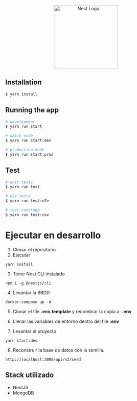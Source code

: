 <p align="center">
  <a href="http://nestjs.com/" target="blank"><img src="https://nestjs.com/img/logo-small.svg" width="200" alt="Nest Logo" /></a>
</p>

## Installation

```bash
$ yarn install
```

## Running the app

```bash
# development
$ yarn run start

# watch mode
$ yarn run start:dev

# production mode
$ yarn run start:prod
```

## Test

```bash
# unit tests
$ yarn run test

# e2e tests
$ yarn run test:e2e

# test coverage
$ yarn run test:cov
```

# Ejecutar en desarrollo
1. Clonar el repositorio
2. Ejecutar
```
yarn install
```

3. Tener Nest CLI instalado
```
npm i -g @nestjs/cli
```

4. Levantar la BBDD
```
docker-compose up -d
```

5. Clonar el file __.env.template__ y renombrar la copia a: __.env__

6. Llenar las variables de entorno dentro del file __.env__

7. Levantar el proyecto
```
yarn start:dev
```

8. Reconstruir la base de datos con la semilla.
```
http://localhost:3000/api/v2/seed
```

## Stack utilizado
* NestJS
* MongoDB
